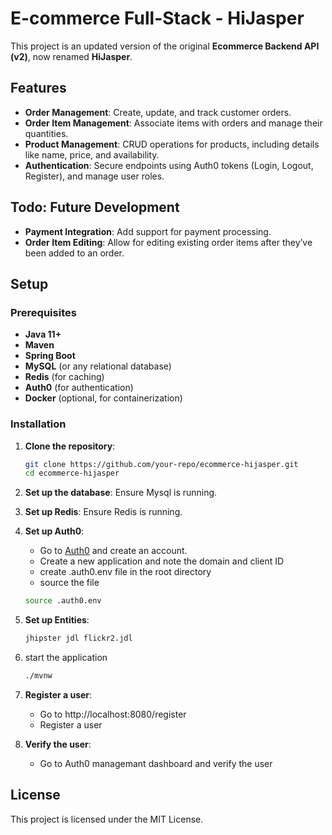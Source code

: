 # E-commerce Full-Stack - HiJasper

This project is an updated version of the original **Ecommerce Backend API (v2)**, now renamed **HiJasper**.

## Features

- **Order Management**: Create, update, and track customer orders.
- **Order Item Management**: Associate items with orders and manage their quantities.
- **Product Management**: CRUD operations for products, including details like name, price, and availability.
- **Authentication**: Secure endpoints using Auth0 tokens (Login, Logout, Register), and manage user roles.

## Todo: Future Development

- **Payment Integration**: Add support for payment processing.
- **Order Item Editing**: Allow for editing existing order items after they’ve been added to an order.

## Setup

### Prerequisites

- **Java 11+**
- **Maven**
- **Spring Boot**
- **MySQL** (or any relational database)
- **Redis** (for caching)
- **Auth0** (for authentication)
- **Docker** (optional, for containerization)

### Installation

1. **Clone the repository**:
   ```bash
   git clone https://github.com/your-repo/ecommerce-hijasper.git
   cd ecommerce-hijasper
   ```
2. **Set up the database**:
   Ensure Mysql is running.

3. **Set up Redis**:
   Ensure Redis is running.

4. **Set up Auth0**:
   - Go to [Auth0](https://auth0.com/) and create an account.
   - Create a new application and note the domain and client ID
   - create .auth0.env file in the root directory
   - source the file
   ```bash
   source .auth0.env
   ```
5. **Set up Entities**:
   ```bash
   jhipster jdl flickr2.jdl
   ```
6. start the application
   ```bash
   ./mvnw
   ```
7. **Register a user**:

   - Go to http://localhost:8080/register
   - Register a user

8. **Verify the user**:
   - Go to Auth0 managemant dashboard and verify the user

## License

This project is licensed under the MIT License.
